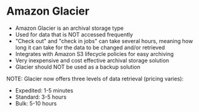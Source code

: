 # Amazon Glacier

- Amazon Glacier is an archival storage type
- Used for data that is NOT accessed frequently
- "Check out" and "check in jobs" can take several hours, meaning how long it
  can take for the data to be changed and/or retrieved
- Integrates with Amazon S3 lifecycle policies for easy archiving
- Very inexpensive and cost effective archival storage solution
- Glacier should NOT be used as a backup solution

NOTE: Glacier now offers three levels of data retrieval (pricing varies):

- Expedited: 1-5 minutes
- Standard: 3-5 hours
- Bulk: 5-10 hours
